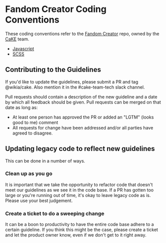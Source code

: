 # Fandom Creator Coding Conventions

These coding conventions refer to the [Fandom Creator](https://github.com/Wikia/fandom-creator) repo, owned by the [CaKE](https://wikia-inc.atlassian.net/wiki/spaces/CAKE/overview) team.

* [Javascript](JavaScript.md)
* [SCSS](SCSS.md)

## Contributing to the Guidelines

If you'd like to update the guidelines, please submit a PR and tag @wikia/cake. Also mention it in the #cake-team-tech slack channel. 

Pull requests should contain a description of the new guideline and a date by which all feedback should be given. Pull requests can be merged on that date as long as: 
* At least one person has approved the PR or added an "LGTM" (looks good to me) comment
* All requests for change have been addressed and/or all parties have agreed to disagree.

## Updating legacy code to reflect new guidelines

This can be done in a number of ways.

### Clean up as you go
It is important that we take the opportunity to refactor code that doesn't meet our guidelines as we see it in the code base. If a PR has gotten too large or you're running out of time, it's okay to leave legacy code as is. Please use your best judgement.

### Create a ticket to do a sweeping change
It can be a boon to productivity to have the entire code base adhere to a certain guideline. If you think this might be the case, please create a ticket and let the product owner know, even if we don't get to it right away.
